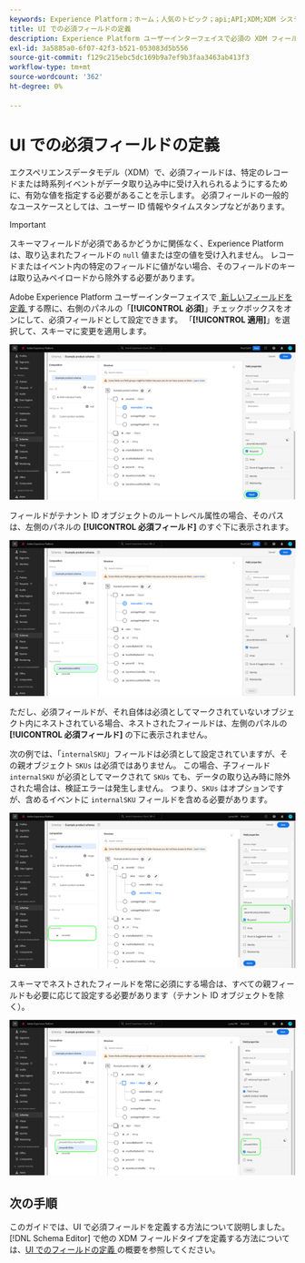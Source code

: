 ```yaml
---
keywords: Experience Platform；ホーム；人気のトピック；api;API;XDM;XDM システム；エクスペリエンスデータモデル；データモデル；ui；ワークスペース；必須；フィールド；
title: UI での必須フィールドの定義
description: Experience Platform ユーザーインターフェイスで必須の XDM フィールドを定義する方法を説明します。
exl-id: 3a5885a0-6f07-42f3-b521-053083d5b556
source-git-commit: f129c215ebc5dc169b9a7ef9b3faa3463ab413f3
workflow-type: tm+mt
source-wordcount: '362'
ht-degree: 0%

---
```


# UI での必須フィールドの定義

エクスペリエンスデータモデル（XDM）で、必須フィールドは、特定のレコードまたは時系列イベントがデータ取り込み中に受け入れられるようにするために、有効な値を指定する必要があることを示します。 必須フィールドの一般的なユースケースとしては、ユーザー ID 情報やタイムスタンプなどがあります。

>[!IMPORTANT]
>
>スキーマフィールドが必須であるかどうかに関係なく、Experience Platformは、取り込まれたフィールドの `null` 値または空の値を受け入れません。 レコードまたはイベント内の特定のフィールドに値がない場合、そのフィールドのキーは取り込みペイロードから除外する必要があります。

Adobe Experience Platform ユーザーインターフェイスで [&#x200B; 新しいフィールドを定義 &#x200B;](./overview.md#define) する際に、右側のパネルの「**[!UICONTROL 必須]**」チェックボックスをオンにして、必須フィールドとして設定できます。 「**[!UICONTROL 適用]**」を選択して、スキーマに変更を適用します。

![&#x200B; 必須チェックボックス &#x200B;](../../images/ui/fields/required/root.png)

フィールドがテナント ID オブジェクトのルートレベル属性の場合、そのパスは、左側のパネルの **[!UICONTROL 必須フィールド]** のすぐ下に表示されます。

![&#x200B; ルートレベルの必須フィールド &#x200B;](../../images/ui/fields/required/applied.png)

ただし、必須フィールドが、それ自体は必須としてマークされていないオブジェクト内にネストされている場合、ネストされたフィールドは、左側のパネルの **[!UICONTROL 必須フィールド]** の下に表示されません。

次の例では、「`internalSKU`」フィールドは必須として設定されていますが、その親オブジェクト `SKUs` は必須ではありません。 この場合、子フィールド `internalSKU` が必須としてマークされて `SKUs` ても、データの取り込み時に除外された場合は、検証エラーは発生しません。 つまり、`SKUs` はオプションですが、含めるイベントに `internalSKU` フィールドを含める必要があります。

![&#x200B; ネストされた必須フィールド &#x200B;](../../images/ui/fields/required/nested.png)

スキーマでネストされたフィールドを常に必須にする場合は、すべての親フィールドも必要に応じて設定する必要があります（テナント ID オブジェクトを除く）。

![&#x200B; 親と子の必須フィールド &#x200B;](../../images/ui/fields/required/parent-and-child.png)

## 次の手順

このガイドでは、UI で必須フィールドを定義する方法について説明しました。 [!DNL Schema Editor] で他の XDM フィールドタイプを定義する方法については、[UI でのフィールドの定義 &#x200B;](./overview.md#special) の概要を参照してください。
